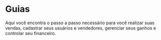 # Guias

Aqui você encontra o passo a passo necessário para você realizar suas vendas, cadastrar seus usuários e vendedores, gerenciar seus ganhos e controlar seu financeiro.

